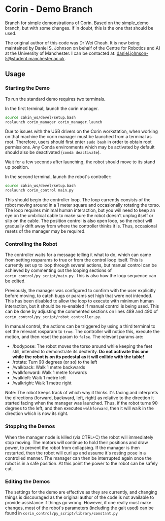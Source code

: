 # Corin - Demo Branch
Branch for simple demonstrations of Corin. Based on the simple_demo branch, but with some changes. If in doubt, this is the one that should be used.

The original author of this code was Dr Wei Cheah. It is now being maintained by Daniel S. Johnson on behalf of the Centre for Robotics and AI at the University of Manchester. I can be contacted at: [daniel.johnson-5@student.manchester.ac.uk](daniel.johnson-5@student.manchester.ac.uk).

## Usage

### Starting the Demo

To run the standard demo requires two terminals.

In the first terminal, launch the corin manager.

``` bash
source cakin_ws/devel/setup.bash
roslaunch corin_manager corin_manager.launch
```

Due to issues with the USB drivers on the Corin workstation, when working on that machine the corin manager must be launched from a terminal as root. Therefore, users should first enter `sudo bash` in order to obtain root permissions. Any Conda environments which may be activated by default should also be deactivated (`conda deactivate`).

Wait for a few seconds after launching, the robot should move to its stand up position.

In the second terminal, launch the robot's controller:

```bash
source cakin_ws/devel/setup.bash
roslaunch corin_control main.py
```

This should begin the controller loop. The loop currently consists of the robot moving around in a 1 meter square and occasionally rotating the torso. The loop requires minimal human interaction, but you will need to keep an eye on the umbilical cable to make sure the robot doesn't unplug itself or slip on the cable. The position control is also open loop, so the robot will gradually drift away from where the controller thinks it is. Thus, occasional resets of the manager may be required.

### Controlling the Robot

The controller waits for a message telling it what to do, which can came from setting rosparams to true or from the control loop itself. This is currently set up to loop through several actions, but manual control can be achieved by commenting out the looping sections of `corin_control/py_script/main.py`. This is also how the loop sequence can be edited.

Previously, the manager was configured to confirm with the user explicitly before moving, to catch bugs or params set high that were not intended. This has been disabled to allow the loop to execute with minimum human interaction, but it should be re-enabled if manual control is being used. This can be done by adjusting the commented sections on lines 489 and 490 of `corin_control/py_script/robot_controller.py`.

In manual control, the actions can be triggered by using a third terminal to set the relevant rosparam to `true`. The controller will notice this, execute the motion, and then reset the param to `false`. The relevant params are:

- /bodypose: The robot moves the torso around while keeping the feet still, intended to demonstrate its dexterity. **Do not activate this one while the robot is on its pedestal as it will collide with the table!**
- /rotate: Turn 90 degrees (or so) to the left
- /walkback: Walk 1 metre backwards
- /walkforward: Walk 1 metre forwards
- /walkleft: Walk 1 metre left
- /walkright: Walk 1 metre right

Note: The robot keeps track of which way it thinks it's facing and interprets the directions (forward, backward, left, right) as relative to the direction it started facing when the manager was launched. Thus, if the robot turns 90 degrees to the left, and then executes `walkforward`, then it will walk in the direction which is now its right.

### Stopping the Demos

When the manager node is killed (via CTRL+C) the robot will immediately stop moving. The motors will continue to hold their positions and draw power, to prevent the robot from collapsing. If the manager is then restarted, then the robot will curl up and assume it's resting pose in a controlled manner. The manager can then be interrupted again once the robot is in a safe position. At this point the power to the robot can be safely cut.

### Editing the Demos

The settings for the demo are effective as they are currently, and changing things is discouraged as the original author of the code is not available to provide assistance if things go wrong. However, if one really must make changes, most of the robot's parameters (including the gait used) can be found in `corin_control/py_script/library/constant.py`
